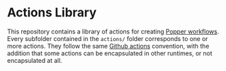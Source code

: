 # Actions Library

This repository contains a library of actions for creating [Popper 
workflows](https://github.com/systemslab/popper). Every subfolder 
contained in the `actions/` folder corresponds to one or more actions. 
They follow the same [Github 
actions](https://developer.github.com/actions/creating-github-actions/creating-a-new-action/) 
convention, with the addition that some actions can be encapsulated in 
other runtimes, or not encapsulated at all.
